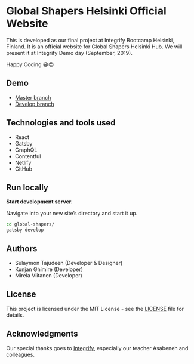 # Global Shapers Helsinki Official Website

This is developed as our final project at Integrify Bootcamp Helsinki, Finland. It is an official website for Global Shapers Helsinki Hub. We will present it at Integrify Demo day (September, 2019).

Happy Coding 😀😍

## Demo

- [Master branch](https://shapershel.org/)
- [Develop branch](https://shapershel-develop.netlify.com/)

## Technologies and tools used

- React
- Gatsby
- GraphQL
- Contentful
- Netlify
- GitHub

## Run locally
**Start development server.**

Navigate into your new site’s directory and start it up.

  ```sh
  cd global-shapers/
  gatsby develop
  ```

## Authors

- Sulaymon Tajudeen (Developer & Designer)
- Kunjan Ghimire (Developer)
- Mirela Viitanen (Developer)


## License

This project is licensed under the MIT License - see the [LICENSE](LICENSE) file for details.

## Acknowledgments

Our special thanks goes to [Integrify](https://github.com/Integrify-Finland), especially our teacher Asabeneh and colleagues.
